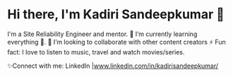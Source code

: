 # Hi there, I'm Kadiri Sandeepkumar 👋

I'm a Site Reliability Engineer and mentor.
🌱 I’m currently learning everything 🤣.
👯 I’m looking to collaborate with other content creators
⚡ Fun fact: I love to listen to music, travel and watch movies/series.

✨Connect with me:
LinkedIn |www.linkedin.com/in/kadirisandeepkumar/
